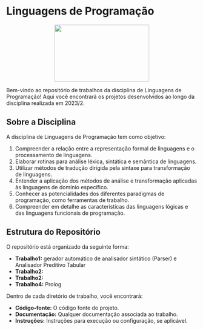 # Linguagens de Programação
<div align="center">
 <img height=150 width=250 src="https://www.valuehost.com.br/blog/wp-content/uploads/2018/08/228783-linguagem-de-programacao-conheca-x-tendencias-no-mercado-770x429.jpg.webp">
</div>

Bem-vindo ao repositório de trabalhos da disciplina de Linguagens de Programação! Aqui você encontrará os projetos desenvolvidos ao longo da disciplina realizada em 2023/2.

## Sobre a Disciplina

A disciplina de Linguagens de Programação tem como objetivo:
1. Compreender a relação entre a representação formal de linguagens e o processamento de linguagens.
2. Elaborar rotinas para análise léxica, sintática e semântica de linguagens.
3. Utilizar métodos de tradução dirigida pela sintaxe para transformação de linguagens.
4. Entender a aplicação dos métodos de análise e transformação aplicadas às linguagens de domínio específico.
5. Conhecer as potencialidades dos diferentes paradigmas de programação, como ferramentas de trabalho.
6. Compreender em detalhe as características das linguagens lógicas e das linguagens funcionais de programação.

## Estrutura do Repositório

O repositório está organizado da seguinte forma:

- **Trabalho1:** gerador automático de analisador sintático (Parser) e Analisador Preditivo Tabular
- **Trabalho2:**
- **Trabalho2:** 
- **Trabalho4:** Prolog

Dentro de cada diretório de trabalho, você encontrará:

- **Código-fonte:** O código fonte do projeto.
- **Documentação:** Qualquer documentação associada ao trabalho.
- **Instruções:** Instruções para execução ou configuração, se aplicável.

